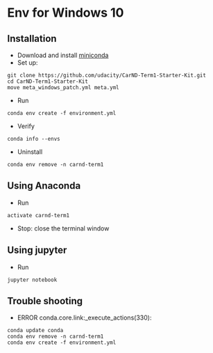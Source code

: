 # Env for Windows 10

## Installation
- Download and install [miniconda](https://repo.continuum.io/miniconda/Miniconda3-latest-Windows-x86_64.exe)
- Set up:
```
git clone https://github.com/udacity/CarND-Term1-Starter-Kit.git
cd CarND-Term1-Starter-Kit
move meta_windows_patch.yml meta.yml
```

- Run
```
conda env create -f environment.yml
```

- Verify
```
conda info --envs
```

- Uninstall
```
conda env remove -n carnd-term1
```

## Using Anaconda
- Run
```
activate carnd-term1
```
- Stop: close the terminal window


## Using jupyter
- Run
```
jupyter notebook 
```

## Trouble shooting
- ERROR conda.core.link:_execute_actions(330): 
```
conda update conda
conda env remove -n carnd-term1
conda env create -f environment.yml
```
